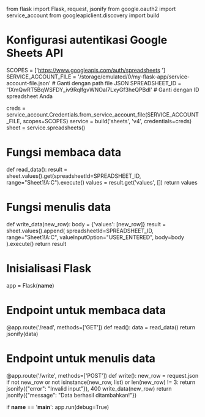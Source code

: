 from flask import Flask, request, jsonify
from google.oauth2 import service_account
from googleapiclient.discovery import build

# Konfigurasi autentikasi Google Sheets API
SCOPES = ['https://www.googleapis.com/auth/spreadsheets ']
SERVICE_ACCOUNT_FILE = '/storage/emulated/0/my-flask-app/service-account-file.json'  # Ganti dengan path file JSON
SPREADSHEET_ID = '1XmQwRT5BqWSFDY_iv9RqlfgvWNOaI7LxyGf3heQPBdI'  # Ganti dengan ID spreadsheet Anda

creds = service_account.Credentials.from_service_account_file(SERVICE_ACCOUNT_FILE, scopes=SCOPES)
service = build('sheets', 'v4', credentials=creds)
sheet = service.spreadsheets()

# Fungsi membaca data
def read_data():
    result = sheet.values().get(spreadsheetId=SPREADSHEET_ID, range="Sheet1!A:C").execute()
    values = result.get('values', [])
    return values

# Fungsi menulis data
def write_data(new_row):
    body = {'values': [new_row]}
    result = sheet.values().append(
        spreadsheetId=SPREADSHEET_ID,
        range="Sheet1!A:C",
        valueInputOption="USER_ENTERED",
        body=body
    ).execute()
    return result

# Inisialisasi Flask
app = Flask(__name__)

# Endpoint untuk membaca data
@app.route('/read', methods=['GET'])
def read():
    data = read_data()
    return jsonify(data)

# Endpoint untuk menulis data
@app.route('/write', methods=['POST'])
def write():
    new_row = request.json
    if not new_row or not isinstance(new_row, list) or len(new_row) != 3:
        return jsonify({"error": "Invalid input"}), 400
    write_data(new_row)
    return jsonify({"message": "Data berhasil ditambahkan!"})

if __name__ == '__main__':
    app.run(debug=True)
